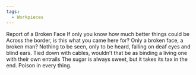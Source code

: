 ```yaml
---
tags:
  - Workpieces
---
```

Report of a Broken Face
If only you know how much better things could be
Across the border, is this what you came here for?
Only a broken face, a broken man?
Nothing to be seen, only to be heard, falling on deaf eyes and blind ears. 
Tied down with cables, wouldn’t that be as binding a living one with their own entrails
The sugar is always sweet, but it takes its tax in the end. 
Poison in every thing. 